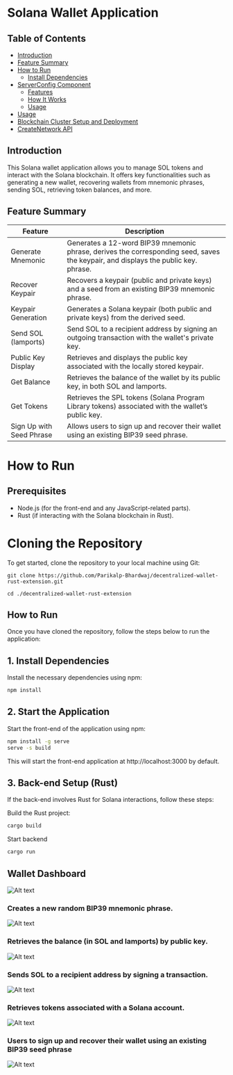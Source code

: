 # Solana Wallet Application

## Table of Contents

- [Introduction](#introduction)
- [Feature Summary](#feature-summary)
- [How to Run](#how-to-run)
  - [Install Dependencies](#install-dependencies)
- [ServerConfig Component](#serverconfig-component)
  - [Features](#features)
  - [How It Works](#how-it-works)
  - [Usage](#usage)
- [Usage](#usage)
- [Blockchain Cluster Setup and Deployment](#blockchain-cluster-setup-and-deployment)
- [CreateNetwork API](#createnetwork-api)


## Introduction
This Solana wallet application allows you to manage SOL tokens and interact with the Solana blockchain. It offers key functionalities such as generating a new wallet, recovering wallets from mnemonic phrases, sending SOL, retrieving token balances, and more.

## Feature Summary
| Feature              | Description                                                   |
|----------------------|---------------------------------------------------------------|
| Generate Mnemonic     | Generates a 12-word BIP39 mnemonic phrase, derives the corresponding seed, saves the keypair, and displays the public key. phrase.                   |
| Recover Keypair       | Recovers a keypair (public and private keys) and a seed from an existing BIP39 mnemonic phrase.           |
| Keypair Generation    | Generates a Solana keypair (both public and private keys) from the derived seed.          |
| Send SOL (lamports)   | Send SOL to a recipient address by signing an outgoing transaction with the wallet's private key.    |
| Public Key Display    | Retrieves and displays the public key associated with the locally stored keypair.  |
| Get Balance           | Retrieves the balance of the wallet by its public key, in both SOL and lamports.    |
| Get Tokens            | Retrieves the SPL tokens (Solana Program Library tokens) associated with the wallet’s public key.            |
| Sign Up with Seed Phrase | Allows users to sign up and recover their wallet using an existing BIP39 seed phrase. |

# How to Run
## Prerequisites
- Node.js (for the front-end and any JavaScript-related parts).
- Rust (if interacting with the Solana blockchain in Rust).

# Cloning the Repository
To get started, clone the repository to your local machine using Git:


```
git clone https://github.com/Parikalp-Bhardwaj/decentralized-wallet-rust-extension.git

cd ./decentralized-wallet-rust-extension
```

## How to Run
Once you have cloned the repository, follow the steps below to run the application:

## 1. Install Dependencies
   Install the necessary dependencies using npm:

```bash 
npm install

```

## 2. Start the Application
  Start the front-end of the application using npm:

```bash 
npm install -g serve 
serve -s build
```

This will start the front-end application at http://localhost:3000 by default.

## 3. Back-end Setup (Rust)
If the back-end involves Rust for Solana interactions, follow these steps:

Build the Rust project:

```bash
cargo build 
```

Start backend

```bash
cargo run
```



## Wallet Dashboard
![Alt text](./images/home-page.png)

### Creates a new random BIP39 mnemonic phrase.
![Alt text](./images/generate-mnemonic.png)

### Retrieves the balance (in SOL and lamports) by public key.
![Alt text](./images/wallet-dashboard.png)

###  Sends SOL to a recipient address by signing a transaction.
![Alt text](./images/transfer-bal.png)

### Retrieves tokens associated with a Solana account. 
![Alt text](./images/transfer-token.png)

### Users to sign up and recover their wallet using an existing BIP39 seed phrase
![Alt text](./images/existing-seed-phrase.png)